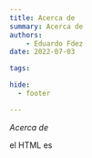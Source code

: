 ```yaml
---
title: Acerca de
summary: Acerca de
authors:
    - Eduardo Fdez
date: 2022-07-03

tags:

hide:
  - footer

---
```


*Acerca de*

el HTML es
